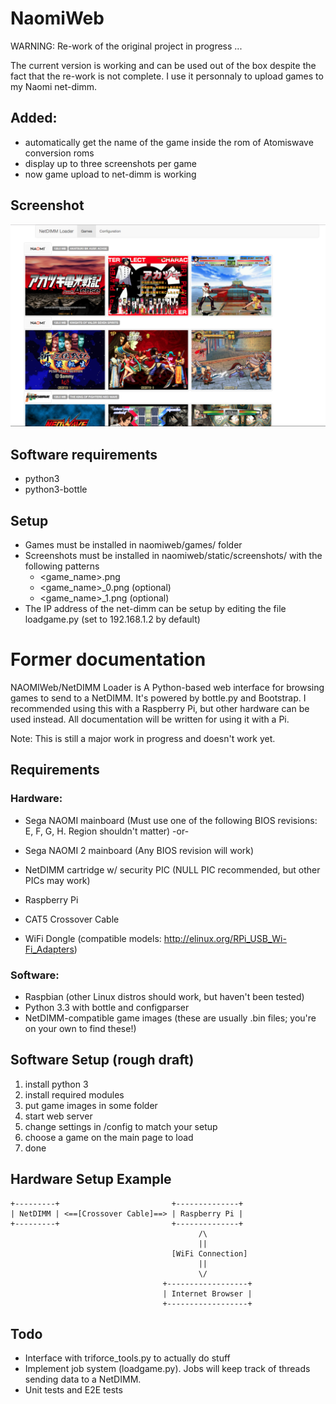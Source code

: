 NaomiWeb
========

WARNING: Re-work of the original project in progress ...

The current version is working and can be used out of the box despite the fact that the re-work is not complete.
I use it personnaly to upload games to my Naomi net-dimm.

Added:
------

 * automatically get the name of the game inside the rom of Atomiswave conversion roms
 * display up to three screenshots per game
 * now game upload to net-dimm is working

Screenshot
----------
 
![Game selection screenshot](/screenshot.png?raw=true "Screenshot") 

Software requirements
---------------------

 * python3
 * python3-bottle

Setup
-----

 * Games must be installed in naomiweb/games/ folder
 * Screenshots must be installed in naomiweb/static/screenshots/ with the following patterns
   - <game_name>.png
   - <game_name>_0.png (optional)
   - <game_name>_1.png (optional)
 * The IP address of the net-dimm can be setup by editing the file loadgame.py (set to 192.168.1.2 by default)
 
Former documentation
====================

NAOMIWeb/NetDIMM Loader is A Python-based web interface for browsing games to send to a NetDIMM.
It's powered by bottle.py and Bootstrap. I recommended using this with a Raspberry Pi, but
other hardware can be used instead. All documentation will be written for using it with a Pi.

Note: This is still a major work in progress and doesn't work yet.

Requirements
------------
### Hardware:
 * Sega NAOMI mainboard (Must use one of the following BIOS revisions: E, F, G, H. Region shouldn't matter)
 -or-
 * Sega NAOMI 2 mainboard (Any BIOS revision will work)

 * NetDIMM cartridge w/ security PIC (NULL PIC recommended, but other PICs may work)
 * Raspberry Pi
 * CAT5 Crossover Cable
 * WiFi Dongle (compatible models: http://elinux.org/RPi_USB_Wi-Fi_Adapters)

### Software:
 * Raspbian (other Linux distros should work, but haven't been tested)
 * Python 3.3 with bottle and configparser
 * NetDIMM-compatible game images (these are usually .bin files; you're on your own to find these!)

Software Setup (rough draft)
----------------------------
1. install python 3
2. install required modules
3. put game images in some folder
4. start web server
5. change settings in /config to match your setup
6. choose a game on the main page to load
7. done

Hardware Setup Example
----------------------
	+---------+                         +--------------+
	| NetDIMM | <==[Crossover Cable]==> | Raspberry Pi |
	+---------+                         +--------------+
	                                          /\
	                                          ||
	                                    [WiFi Connection]
	                                          ||
	                                          \/
	                                  +------------------+
	                                  | Internet Browser |
	                                  +------------------+
Todo
----
 * Interface with triforce_tools.py to actually do stuff
 * Implement job system (loadgame.py). Jobs will keep track of threads sending data to a NetDIMM.
 * Unit tests and E2E tests
